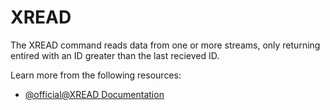# XREAD

The XREAD command reads data from one or more streams, only returning entired with an ID greater than the last recieved ID.

Learn more from the following resources:

- [@official@XREAD Documentation](https://redis.io/docs/latest/commands/xread/)